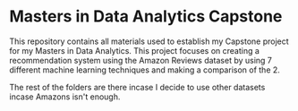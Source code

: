 # Masters in Data Analytics Capstone

This repository contains all materials used to establish my Capstone project for my Masters in Data Analytics.
This project focuses on creating a recommendation system using the Amazon Reviews dataset by using 7 different machine learning techniques and making a comparison of the 2.

The rest of the folders are there incase I decide to use other datasets incase Amazons isn't enough.